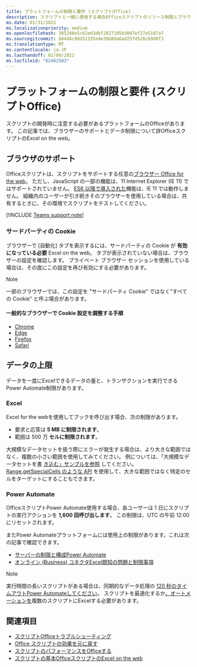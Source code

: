 ```yaml
---
title: プラットフォームの制限と要件 (スクリプトOffice)
description: スクリプトと一緒に使用する場合Officeスクリプトのリソース制限とブラウザーのサポートExcel on the web。
ms.date: 01/31/2022
ms.localizationpriority: medium
ms.openlocfilehash: 385248e5c62ed3dbf2827105b3097ef27e5187a7
ms.sourcegitcommit: b84d4c8dd31335e4e39b0da6ad25fd528cb9d8f3
ms.translationtype: MT
ms.contentlocale: ja-JP
ms.lasthandoff: 02/09/2022
ms.locfileid: "62462503"
---
```

# <a name="platform-limits-and-requirements-with-office-scripts"></a>プラットフォームの制限と要件 (スクリプトOffice)

スクリプトの開発時に注意する必要があるプラットフォームのOfficeがあります。 この記事では、ブラウザーのサポートとデータ制限について詳OfficeスクリプトのExcel on the web。

## <a name="browser-support"></a>ブラウザのサポート

Officeスクリプトは、スクリプトをサポートする任意の[ブラウザー Office for the web](https://support.microsoft.com/office/ad1303e0-a318-47aa-b409-d3a5eb44e452)。 ただし、JavaScript の一部の機能は、11 Internet Explorer (IE 11) ではサポートされていません。 [ES6 以降で導入された](https://www.w3schools.com/Js/js_es6.asp)機能は、IE 11 では動作しません。 組織内のユーザーが引き続きそのブラウザーを使用している場合は、共有するときに、その環境でスクリプトをテストしてください。

[!INCLUDE [Teams support note](../includes/teams-support-note.md)]

### <a name="third-party-cookies"></a>サードパーティの Cookie

ブラウザーで [自動化] タブを表示するには、サードパーティの Cookie が **有効になっている必要** Excel on the web。 タブが表示されていない場合は、ブラウザーの設定を確認します。 プライベート ブラウザー セッションを使用している場合は、その度にこの設定を再び有効にする必要があります。

> [!NOTE]
> 一部のブラウザーでは、この設定を "サードパーティ Cookie" ではなく"すべての Cookie" と呼ぶ場合があります。

#### <a name="instructions-for-adjusting-cookie-settings-in-popular-browsers"></a>一般的なブラウザーで Cookie 設定を調整する手順

- [Chrome](https://support.google.com/chrome/answer/95647)
- [Edge](https://support.microsoft.com/microsoft-edge/597f04f2-c0ce-f08c-7c2b-541086362bd2)
- [Firefox](https://support.mozilla.org/kb/disable-third-party-cookies)
- [Safari](https://support.apple.com/guide/safari/manage-cookies-and-website-data-sfri11471/mac)

## <a name="data-limits"></a>データの上限

データを一度にExcelできるデータの量と、トランザクションを実行できるPower Automate制限があります。

### <a name="excel"></a>Excel

Excel for the webを使用してブックを呼び出す場合、次の制限があります。

- 要求と応答は **5 MB に制限されます**。
- 範囲は 500 万 **セルに制限されます**。

大規模なデータセットを扱う際にエラーが発生する場合は、より大きな範囲ではなく、複数の小さい範囲を使用してみてください。 例については、「大規模なデータセットを書 [き込む」サンプルを参照](../resources/samples/write-large-dataset.md) してください。 [Range.getSpecialCells のような API](/javascript/api/office-scripts/excelscript/excelscript.range#excelscript-excelscript-range-getspecialcells-member(1)) を使用して、大きな範囲ではなく特定のセルをターゲットにすることもできます。

### <a name="power-automate"></a>Power Automate

OfficeスクリプトPower Automate使用する場合、各ユーザーは 1 日にスクリプトの実行アクションを **1,600 回呼び出します**。 この制限は、UTC の午前 12:00 にリセットされます。

またPower Automateプラットフォームには使用上の制限があります。これは次の記事で確認できます。

- [サーバーの制限と構成Power Automate](/power-automate/limits-and-config)
- [オンライン (Business) コネクタExcel既知の問題と制限事項](/connectors/excelonlinebusiness/#known-issues-and-limitations)

> [!NOTE]
> 実行時間の長いスクリプトがある場合は、同期的なデータ処理の [120 秒のタイムアウトPower Automateしてください](/power-automate/limits-and-config#timeout)。 スクリプトを最適化するか[、オートメーションを](../develop/web-client-performance.md)複数のスクリプトにExcelする必要があります。

## <a name="see-also"></a>関連項目

- [スクリプトOfficeトラブルシューティング](troubleshooting.md)
- [Office スクリプトの効果を元に戻す](undo.md)
- [スクリプトのパフォーマンスをOfficeする](../develop/web-client-performance.md)
- [スクリプトの基本OfficeスクリプトのExcel on the web](../develop/scripting-fundamentals.md)

